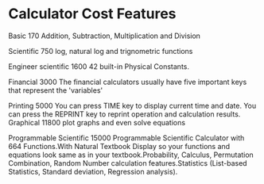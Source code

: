 # Calculator                    Cost                   Features

  Basic                         170                   Addition, Subtraction, Multiplication and Division
 
  Scientific                    750                   log, natural log and trignometric functions
 
  Engineer scientific           1600                  42 built-in Physical Constants.
 
  Financial                     3000                  The financial calculators usually have five important keys that represent the &#39;variables&#39;
 
  Printing                      5000                  You can press TIME key to display current time and date. You can press the REPRINT key to reprint operation and calculation     results.
  Graphical                     11800                 plot graphs and even solve equations
 
  Programmable Scientific       15000                 Programmable Scientific Calculator with 664 Functions.With Natural Textbook Display so your functions and equations look same                                                      as in your textbook.Probability, Calculus, Permutation Combination, Random Number calculation features.Statistics (List-based                                                      Statistics, Standard deviation, Regression analysis).
